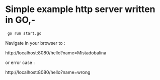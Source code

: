
# Simple example http server written in GO,- #

```sh
 go run start.go
```

Navigate in your browser to :

http://localhost:8080/hello?name=Mistadobalina

or error case :

http://localhost:8080/hello?name=wrong
